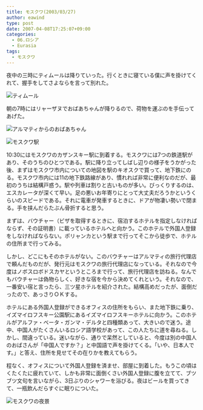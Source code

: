 ```yaml
---
title: モスクワ(2003/03/27)
author: eawind
type: post
date: 2007-04-08T17:25:07+09:00
categories:
  - 06.ロシア
  - Eurasia
tags:
  - モスクワ
---
```

夜中の三時にティムールは降りていった。行くときに寝ている僕に声を掛けてくれて、握手をしてさよならを言って別れた。

![ティムール](/img/2007/04/200303270040061.jpg)

朝の7時にはリャーザヌでおばあちゃんが降りるので、荷物を運ぶのを手伝ってあげた。

![アルマティからのおばあちゃん](/img/2007/04/200303271107561.jpg)

![モスクワ駅](/img/2007/04/200303271434021.jpg)

10:30にはモスクワのカザンスキー駅に到着する。モスクワには7つの鉄道駅があり、そのうちのひとつである。駅に降り立ってしばし辺りの様子をうかがった後、まずはモスクワ市内についての地図を駅のキオスクで買って、地下鉄にのる。モスクワ市内には11の地下鉄路線があり、慣れれば非常に便利なのだが、最初のうちは結構戸惑う。駅や列車は割りと古いものが多い。びっくりするのは、エスカレータが深くて早い。足の悪いお年寄りにとって大丈夫だろうかというくらいのスピードである。それに電車が発車するときに、ドアが物凄い勢いで閉まる。手を挟んだらたぶん骨折すると思う。

まずは、バウチャー（ビザを取得するときに、宿泊するホテルを指定しなければならず、その証明書）に載っているホテルへと向かう。このホテルで外国人登録をしなければならない。ポリャンカという駅まで行ってそこから徒歩で、ホテルの住所まで行ってみる。

しかし、どこにもそのホテルがない。このバウチャーはアルマティの旅行代理店で頼んだものだが、発行元はモスクワの旅行代理店になっている。それなので今度はノボスロボドスカヤというところまで行って、旅行代理店を訪ねる。なんでもバウチャーは偽物らしく、好きな宿を今から決めてくれという。それなので、一番安い宿と言ったら、三ツ星ホテルを紹介された。結構高めだったが、面倒だったので、あっさりＯＫする。

ホテルにある外国人登録ができるオフィスの住所をもらい、また地下鉄に乗り、イズマイロフスキー公園駅にあるイズマイロフスキーホテルに向かう。このホテルがアルファ・ベータ・ガンマ・デルタと四種類あって、大きいので迷う。途中、中国人がたくさんいるロシア語学校があって、この人たちに道を尋ねる。しかし、間違っている。迷いながら、通りで呆然としていると、今度は別の中国人のおばさんが「中国人ですか？」と中国語で声を掛けてくる。「いや、日本人です。」と答え、住所を見せてその在りかを教えてもらう。

程なく、オフィスについて外国人登録を済ませ、部屋に到着した。もうこの頃はくたくたに疲れていて、しかも非常に面倒くさい外国人登録に腹を立てて、ブツブツ文句を言いながら、3日ぶりのシャワーを浴びる。夜はビールを買ってきて、一瓶飲んだらすぐに眠りについた。

![モスクワの夜景](/img/2007/04/200303272326021.jpg)

